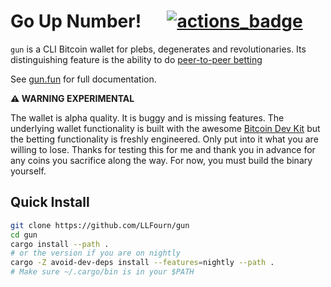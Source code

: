 # Go Up Number! &emsp; [![actions_badge]][actions_url]

[actions_badge]: https://github.com/llfourn/gun/workflows/Tests/badge.svg
[actions_url]: https://github.com/llfourn/gun/actions?query=workflow%3ATests

`gun` is a CLI Bitcoin wallet for plebs, degenerates and revolutionaries.
Its distinguishing feature is the ability to do [peer-to-peer betting](/docs/bet.md)

See [gun.fun](https://gun.fun) for full documentation.

**⚠ WARNING EXPERIMENTAL**

The wallet is alpha quality.
It is buggy and is missing features.
The underlying wallet functionality is built with the awesome [Bitcoin Dev Kit](bitcoindevkit.org) but the betting functionality is freshly engineered.
Only put into it what you are willing to lose.
Thanks for testing this for me and thank you in advance for any coins you sacrifice along the way.
For now, you must build the binary yourself.

## Quick Install

``` sh
git clone https://github.com/LLFourn/gun
cd gun
cargo install --path .
# or the version if you are on nightly
cargo -Z avoid-dev-deps install --features=nightly --path .
# Make sure ~/.cargo/bin is in your $PATH
```

[BIP84]: https://github.com/bitcoin/bips/blob/master/bip-0084.mediawiki
